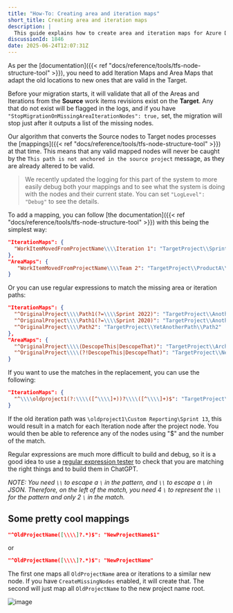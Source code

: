 ```yaml
---
title: "How-To: Creating area and iteration maps"
short_title: Creating area and iteration maps
description: |
  This guide explains how to create area and iteration maps for Azure DevOps Migration Tools, allowing you to adapt old locations to new ones during migration.
discussionId: 1846
date: 2025-06-24T12:07:31Z
---
```


As per the [documentation]({{< ref "docs/reference/tools/tfs-node-structure-tool" >}}), you need to add Iteration Maps and Area Maps that adapt the old locations to new ones that are valid in the Target.

Before your migration starts, it will validate that all of the Areas and Iterations from the **Source** work items revisions exist on the **Target**. Any that do not exist will be flagged in the logs, and if you have `"StopMigrationOnMissingAreaIterationNodes": true,` set, the migration will stop just after it outputs a list of the missing nodes.

Our algorithm that converts the Source nodes to Target nodes processes the [mappings]({{< ref "docs/reference/tools/tfs-node-structure-tool" >}}) at that time. This means that any valid mapped nodes will never be caught by the `This path is not anchored in the source project` message, as they are already altered to be valid.

> We recently updated the logging for this part of the system to more easily debug both your mappings and to see what the system is doing with the nodes and their current state. You can set `"LogLevel": "Debug"` to see the details.

To add a mapping, you can follow [the documentation]({{< ref "docs/reference/tools/tfs-node-structure-tool" >}}) with this being the simplest way:

```json
"IterationMaps": {
  "WorkItemMovedFromProjectName\\\\Iteration 1": "TargetProject\\Sprint 1"
},
"AreaMaps": {
   "WorkItemMovedFromProjectName\\\\Team 2": "TargetProject\\ProductA\\Team 2"
}
```

Or you can use regular expressions to match the missing area or iteration paths:

```json
"IterationMaps": {
  "^OriginalProject\\\\Path1(?=\\\\Sprint 2022)": "TargetProject\\AnotherPath\\NewTeam",
  "^OriginalProject\\\\Path1(?=\\\\Sprint 2020)": "TargetProject\\AnotherPath\\Archives\\Sprints 2020",
  "^OriginalProject\\\\Path2": "TargetProject\\YetAnotherPath\\Path2"
},
"AreaMaps": {
  "^OriginalProject\\\\(DescopeThis|DescopeThat)": "TargetProject\\Archive\\Descoped\\",
  "^OriginalProject\\\\(?!DescopeThis|DescopeThat)": "TargetProject\\NewArea\\"
}
```

If you want to use the matches in the replacement, you can use the following:

```json
"IterationMaps": {
  "^\\\\oldproject1(?:\\\\([^\\\\]+))?\\\\([^\\\\]+)$": "TargetProject\\Q1$2"
}
```

If the old iteration path was `\oldproject1\Custom Reporting\Sprint 13`, this would result in a match for each Iteration node after the project node. You would then be able to reference any of the nodes using "$" and the number of the match.

Regular expressions are much more difficult to build and debug, so it is a good idea to use a [regular expression tester](https://regex101.com/) to check that you are matching the right things and to build them in ChatGPT.

_NOTE: You need `\\` to escape a `\` in the pattern, and `\\` to escape a `\` in JSON. Therefore, on the left of the match, you need 4 `\` to represent the `\\` for the pattern and only 2 `\` in the match._

## Some pretty cool mappings

```json
"^OldProjectName([\\\\]?.*)$": "NewProjectName$1"
```

or

```json
"^OldProjectName([\\\\]?.*)$": "NewProjectName"
```

The first one maps all `OldProjectName` area or iterations to a similar new node. If you have `CreateMissingNodes` enabled, it will create that. The second will just map all `OldProjectName` to the new project name root.

![image](https://github.com/nkdAgility/azure-devops-migration-tools/assets/5205575/2cf50929-7ea9-4a71-beab-dd8ff3b5b2a8)

```

```
